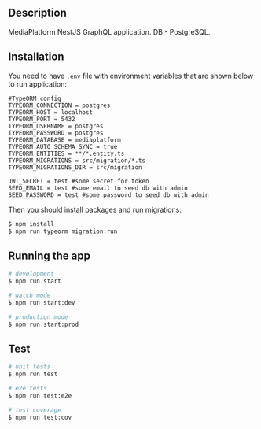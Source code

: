 
## Description

MediaPlatform NestJS GraphQL application. DB - PostgreSQL.

## Installation

You need to have `.env` file with environment variables that are shown below to run application:
```
#TypeORM config
TYPEORM_CONNECTION = postgres
TYPEORM_HOST = localhost
TYPEORM_PORT = 5432
TYPEORM_USERNAME = postgres
TYPEORM_PASSWORD = postgres
TYPEORM_DATABASE = mediaplatform
TYPEORM_AUTO_SCHEMA_SYNC = true
TYPEORM_ENTITIES = **/*.entity.ts
TYPEORM_MIGRATIONS = src/migration/*.ts
TYPEORM_MIGRATIONS_DIR = src/migration

JWT_SECRET = test #some secret for token
SEED_EMAIL = test #some email to seed db with admin
SEED_PASSWORD = test #some password to seed db with admin
```
Then you should install packages and run migrations:
```bash
$ npm install
$ npm run typeorm migration:run
```

## Running the app

```bash
# development
$ npm run start

# watch mode
$ npm run start:dev

# production mode
$ npm run start:prod
```

## Test

```bash
# unit tests
$ npm run test

# e2e tests
$ npm run test:e2e

# test coverage
$ npm run test:cov
```
